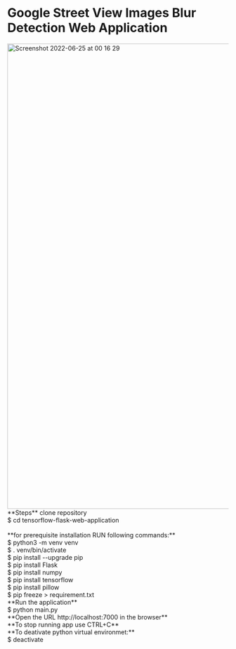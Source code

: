# Google Street View Images Blur Detection Web Application
<img width="1060" alt="Screenshot 2022-06-25 at 00 16 29" src="https://user-images.githubusercontent.com/43514418/175700009-cdf84fdb-9f44-4c8d-9811-17db33e984f7.png">
 <br/>
**Steps** 
clone repository<br/>
$ cd tensorflow-flask-web-application <br/>
<br/>
**for prerequisite installation RUN following commands:**  <br/>
$ python3 -m venv venv <br/>
$ . venv/bin/activate <br/>
$ pip install --upgrade pip <br/>
$ pip install Flask <br/>
$ pip install numpy <br/>
$ pip install tensorflow <br/>
$ pip install pillow <br/>
$ pip freeze > requirement.txt   
<br/>   
**Run the application**    <br/>
$ python main.py   <br/>
**Open the URL http://localhost:7000 in the browser**    <br/>
**To stop running app use CTRL+C**  <br/>
**To deativate python virtual environmet:**  <br/>
$ deactivate <br/>  

